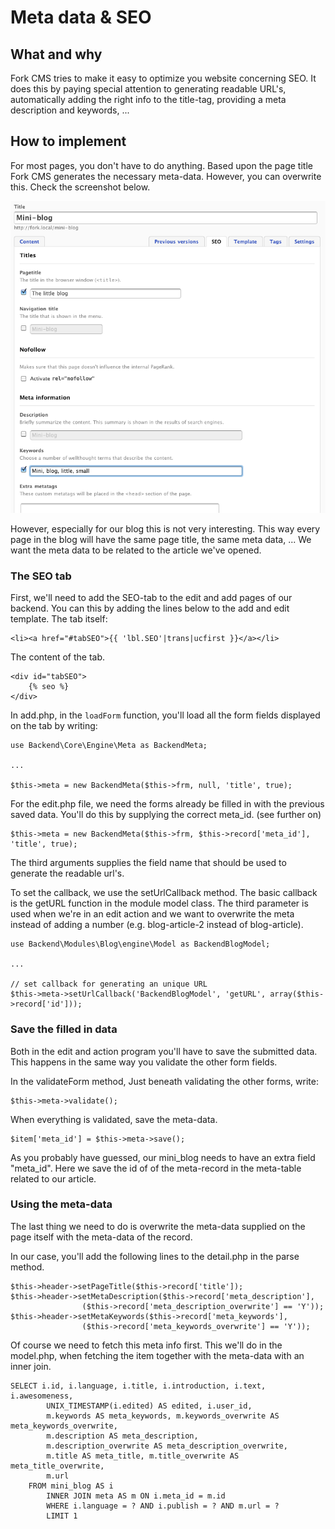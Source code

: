 # Meta data & SEO

## What and why

Fork CMS tries to make it easy to optimize you website concerning SEO. It does this by paying special attention to generating readable URL's, automatically adding the right info to the title-tag, providing a meta description and keywords, ...

## How to implement

For most pages, you don't have to do anything. Based upon the page title Fork CMS generates the necessary meta-data. However, you can overwrite this. Check the screenshot below.

![Seo tab](./assets/meta.png)

However, especially for our blog this is not very interesting. This way every page in the blog will have the same page title, the same meta data, ... We want the meta data to be related to the article we've opened.

### The SEO tab

First, we'll need to add the SEO-tab to the edit and add pages of our backend. You can this by adding the lines below to the add and edit template.
The tab itself:

```
<li><a href="#tabSEO">{{ 'lbl.SEO'|trans|ucfirst }}</a></li>
```

The content of the tab.

```
<div id="tabSEO">
    {% seo %}
</div>
```

In add.php, in the `loadForm` function, you'll load all the form fields displayed on the tab by writing:

```
use Backend\Core\Engine\Meta as BackendMeta;

...

$this->meta = new BackendMeta($this->frm, null, 'title', true);
```

For the edit.php file, we need the forms already be filled in with the previous saved data. You'll do this by supplying the correct meta_id. (see further on)

```
$this->meta = new BackendMeta($this->frm, $this->record['meta_id'], 'title', true);
```

The third arguments supplies the field name that should be used to generate the readable url's.

To set the callback, we use the setUrlCallback method. The basic callback is the getURL function in the module model class. The third parameter is used when we're in an edit action and we want to overwrite the meta instead of adding a number (e.g. blog-article-2 instead of blog-article).

```
use Backend\Modules\Blog\engine\Model as BackendBlogModel;

...

// set callback for generating an unique URL
$this->meta->setUrlCallback('BackendBlogModel', 'getURL', array($this->record['id']));
```

### Save the filled in data

Both in the edit and action program you'll have to save the submitted data. This happens in the same way you validate the other form fields.

In the validateForm method, Just beneath validating the other forms, write:

```
$this->meta->validate();
```

When everything is validated, save the meta-data.

```
$item['meta_id'] = $this->meta->save();
```

As you probably have guessed, our mini_blog needs to have an extra field "meta_id". Here we save the id of of the meta-record in the meta-table related to our article.

### Using the meta-data

The last thing we need to do is overwrite the meta-data supplied on the page itself with the meta-data of the record.

In our case, you'll add the following lines to the detail.php in the parse method.

```
$this->header->setPageTitle($this->record['title']);
$this->header->setMetaDescription($this->record['meta_description'],
				($this->record['meta_description_overwrite'] == 'Y'));
$this->header->setMetaKeywords($this->record['meta_keywords'],
				($this->record['meta_keywords_overwrite'] == 'Y'));
```

Of course we need to fetch this meta info first. This we'll do in the model.php, when fetching the item together with the meta-data with an inner join.

```
SELECT i.id, i.language, i.title, i.introduction, i.text, i.awesomeness,
		UNIX_TIMESTAMP(i.edited) AS edited, i.user_id,
		m.keywords AS meta_keywords, m.keywords_overwrite AS meta_keywords_overwrite,
		m.description AS meta_description,
		m.description_overwrite AS meta_description_overwrite,
		m.title AS meta_title, m.title_overwrite AS meta_title_overwrite,
		m.url
	FROM mini_blog AS i
		INNER JOIN meta AS m ON i.meta_id = m.id
		WHERE i.language = ? AND i.publish = ? AND m.url = ?
		LIMIT 1
```
